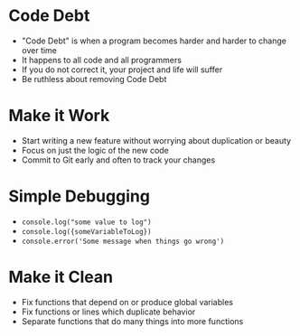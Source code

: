 # Code Debt

* "Code Debt" is when a program becomes harder and harder to change over time
* It happens to all code and all programmers
* If you do not correct it, your project and life will suffer
* Be ruthless about removing Code Debt

# Make it Work

* Start writing a new feature without worrying about duplication or beauty
* Focus on just the logic of the new code
* Commit to Git early and often to track your changes

# Simple Debugging

* `console.log("some value to log")`
* `console.log({someVariableToLog})`
* `console.error('Some message when things go wrong')`

# Make it Clean

* Fix functions that depend on or produce global variables
* Fix functions or lines which duplicate behavior
* Separate functions that do many things into more functions
